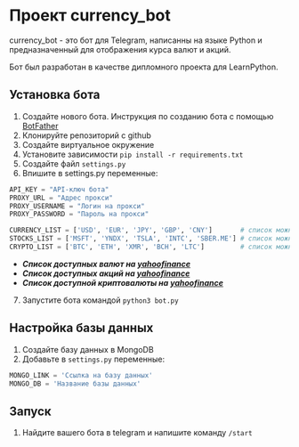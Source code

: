 # Проект currency_bot

currency_bot - это бот для Telegram, написанны на языке Python и предназначенный для отображения курса валют и акций.

Бот был разработан в качестве дипломного проекта для LearnPython.

## Установка бота

1. Создайте нового бота. Инструкция по созданию бота с помощью [BotFather](https://medium.com/@bbsystemscorporation/инструкция-по-работе-с-botfather-ботом-5c6f74d99a1a)
2. Клонируйте репозиторий с github
3. Создайте виртуальное окружение
4. Установите зависимости `pip install -r requirements.txt`
5. Создайте файл `settings.py`
6. Впишите в settings.py переменные:
```python
API_KEY = "API-ключ бота"
PROXY_URL = "Адрес прокси"
PROXY_USERNAME = "Логин на прокси"
PROXY_PASSWORD = "Пароль на прокси"

CURRENCY_LIST = ['USD', 'EUR', 'JPY', 'GBP', 'CNY']       # список можно изменить на свой
STOCKS_LIST = ['MSFT', 'YNDX', 'TSLA', 'INTC', 'SBER.ME'] # список можно изменить на свой
CRYPTO_LIST = ['BTC', 'ETH', 'XMR', 'BCH', 'LTC']         # список можно изменить на свой
```
      
   - ***Список доступных валют на [yahoofinance](https://finance.yahoo.com/most-active)***
   - ***Список доступных акций на [yahoofinance](https://finance.yahoo.com/currencies)***
   - ***Список доступной криптовалюты на [yahoofinance](https://finance.yahoo.com/cryptocurrencies)***

7. Запустите бота командой `python3 bot.py` 

## Настройка базы данных
1. Создайте базу данных в MongoDB
2. Добавьте в `settings.py` переменные:
```python
MONGO_LINK = 'Ссылка на базу данных'
MONGO_DB = 'Название базы данных'
```
## Запуск
1. Найдите вашего бота в telegram и напишите команду `/start`

